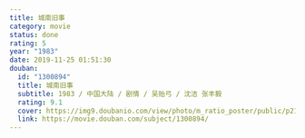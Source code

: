 ```yaml
---
title: 城南旧事
category: movie
status: done
rating: 5
year: "1983"
date: 2019-11-25 01:51:30
douban:
  id: "1300894"
  title: 城南旧事
  subtitle: 1983 / 中国大陆 / 剧情 / 吴贻弓 / 沈洁 张丰毅
  rating: 9.1
  cover: https://img9.doubanio.com/view/photo/m_ratio_poster/public/p2178268394.jpg
  link: https://movie.douban.com/subject/1300894/
---
```


